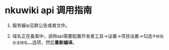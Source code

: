 # nkuwiki api 调用指南

1. 服务器ip见群公告或者文件。

2. 域名正在备案中，调用api需要配置开发者工具->设置->项目设置->勾选`不校验合法域名……`选项，然后**重新编译**。
